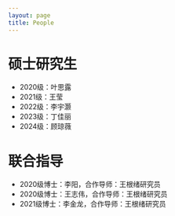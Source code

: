 ```yaml
---
layout: page
title: People
---
```


# 硕士研究生
- 2020级：叶思露
- 2021级：王莹
- 2022级：李宇灏
- 2023级：丁佳丽
- 2024级：顾琼薇

# 联合指导
- 2020级博士：李阳，合作导师：王根绪研究员
- 2020级博士：王志伟，合作导师：王根绪研究员
- 2021级博士：李金龙，合作导师：王根绪研究员

